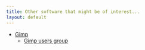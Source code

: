 ```yaml
---
title: Other software that might be of interest...
layout: default
---
```



-   [Gimp](http://www.gimp.org/)
    -   [Gimp users group](http://gug.sunsite.dk/)


